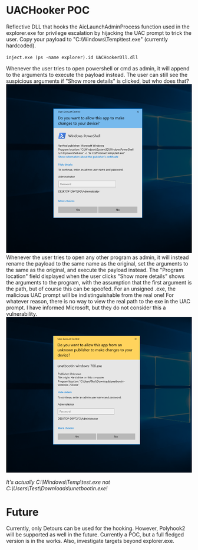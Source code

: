 # UACHooker POC
Reflective DLL that hooks the AicLaunchAdminProcess function used in the explorer.exe for privilege escalation by hijacking the UAC prompt to trick the user. Copy your payload to "C:\Windows\Temp\test.exe" (currently hardcoded). 

`inject.exe (ps -name explorer).id UACHookerDll.dll`

Whenever the user tries to open powershell or cmd as admin, it will append to the arguments to execute the payload instead. The user can still see the suspicious arguments if "Show more details" is clicked, but who does that?
![pwsh demo](https://github.com/TheKevinWang/UACHooker/blob/main/pwsh.PNG)
Whenever the user tries to open any other program as admin, it will instead rename the payload to the same name as the original, set the arguments to the same as the original,
and execute the payload instead. The "Program location" field displayed when the user clicks "Show more details" shows the arguments
to the program, with the assumption that the first argument is the path, but of course this can be spoofed. 
For an unsigned .exe, the malicious UAC prompt will be indistinguishable from the real one! For whatever reason, there is no way to view the real path to the exe in the UAC prompt.
I have informed Microsoft, but they do not consider this a vulnerability.
![unsigned exe demo](https://github.com/TheKevinWang/UACHooker/blob/main/unsigned.PNG)

*It's actually C:\Windows\Temp\test.exe not C:\Users\Test\Downloads\unetbootin.exe!*
# Future
Currently, only Detours can be used for the hooking. However, Polyhook2 will be supported as well in the future. 
Currently a POC, but a full fledged version is in the works. 
Also, investigate targets beyond explorer.exe. 
